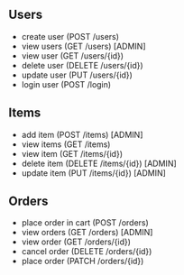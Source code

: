 ## Users
- create user (POST /users)
- view users (GET /users) [ADMIN]
- view user (GET /users/{id})
- delete user (DELETE /users/{id})
- update user (PUT /users/{id}) 
- login user (POST /login) 

## Items
- add item (POST /items) [ADMIN]
- view items (GET /items)
- view item (GET /items/{id})
- delete item (DELETE /items/{id}) [ADMIN]
- update item (PUT /items/{id}) [ADMIN]

## Orders
- place order in cart (POST /orders)
- view orders (GET /orders) [ADMIN]
- view order (GET /orders/{id})
- cancel order (DELETE /orders/{id})
- place order (PATCH /orders/{id})